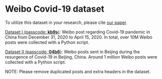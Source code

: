# Weibo Covid-19 dataset

To utilize this dataset in your research, please cite [our paper](https://www.jmir.org/2021/4/e26518).

[Dataset I (passcode: **kb9s**)](https://pan.baidu.com/s/17Rnia_a0HY14OMl3ANx4eA): Weibo post regarding Covid-19 pandemic in China from December 31, 2020 to April 15, 2020. In total, over 10M Weibo posts were collected with a Python script.

[Dataset II (passcode: **04b6**)](https://pan.baidu.com/s/1DZqW6Pk0fXQGCm14FsyplQ): Weibo posts sent in Beijing during the resurgence of Covid-19 in Beijing, China. Around 1 million Weibo posts were collected with a Python script.

NOTE: Please remove duplicated posts and extra headers in the dataset.
